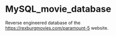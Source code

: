 # MySQL_movie_database
Reverse engineered database of the https://rexburgmovies.com/paramount-5 website.
